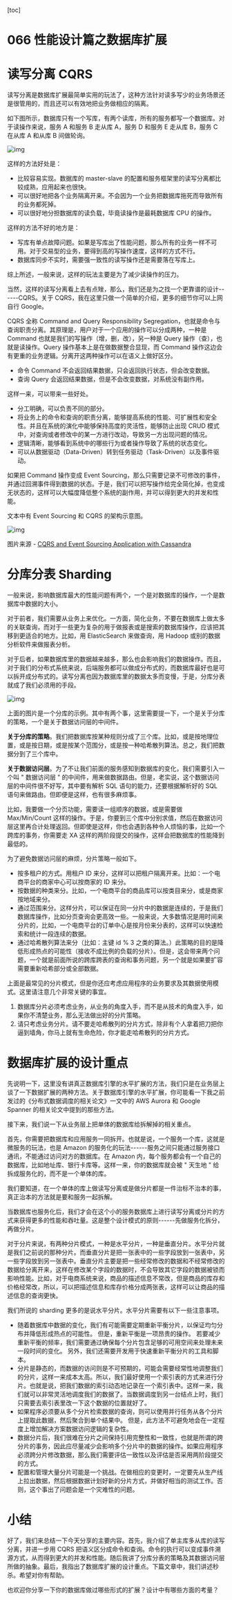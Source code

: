 [toc]
# 066 性能设计篇之数据库扩展

# 读写分离 CQRS

读写分离是数据库扩展最简单实用的玩法了，这种方法针对读多写少的业务场景还是很管用的，而且还可以有效地把业务做相应的隔离。

如下图所示，数据库只有一个写库，有两个读库，所有的服务都写一个数据库。对于读操作来说，服务 A 和服务 B 走从库 A，服务 D 和服务 E 走从库 B，服务 C 在从库 A 和从库 B 间做轮询。

![img](assets/77892f8385a4fa21e97ca41075780b71.png)

这样的方法好处是：

* 比较容易实现。数据库的 master-slave 的配置和服务框架里的读写分离都比较成熟，应用起来也很快。
* 可以很好地把各个业务隔离开来。不会因为一个业务把数据库拖死而导致所有的业务都死掉。
* 可以很好地分担数据库的读负载，毕竟读操作是最耗数据库 CPU 的操作。

这样的方法不好的地方是：

* 写库有单点故障问题。如果是写库出了性能问题，那么所有的业务一样不可用。对于交易型的业务，要得到高的写操作速度，这样的方式不行。
* 数据库同步不实时，需要强一致性的读写操作还是需要落在写库上。

综上所述，一般来说，这样的玩法主要是为了减少读操作的压力。

当然，这样的读写分离看上去有点矬，那么，我们还是为之找一个更靠谱的设计------CQRS。关于 CQRS，我在这里只做一个简单的介绍，更多的细节你可以上网自行 Google。

CQRS 全称 Command and Query Responsibility Segregation，也就是命令与查询职责分离。其原理是，用户对于一个应用的操作可以分成两种，一种是 Command 也就是我们的写操作（增，删，改），另一种是 Query 操作（查），也就是读操作。Query 操作基本上是在做数据整合显现，而 Command 操作这边会有更重的业务逻辑。分离开这两种操作可以在语义上做好区分。

* 命令 Command 不会返回结果数据，只会返回执行状态，但会改变数据。
* 查询 Query 会返回结果数据，但是不会改变数据，对系统没有副作用。

这样一来，可以带来一些好处。

* 分工明确，可以负责不同的部分。
* 将业务上的命令和查询的职责分离，能够提高系统的性能、可扩展性和安全性。并且在系统的演化中能够保持高度的灵活性，能够防止出现 CRUD 模式中，对查询或者修改中的某一方进行改动，导致另一方出现问题的情况。
* 逻辑清晰，能够看到系统中的哪些行为或者操作导致了系统的状态变化。
* 可以从数据驱动（Data-Driven）转到任务驱动（Task-Driven）以及事件驱动。

如果把 Command 操作变成 Event Sourcing，那么只需要记录不可修改的事件，并通过回溯事件得到数据的状态。于是，我们可以把写操作给完全简化掉，也变成无状态的，这样可以大幅度降低整个系统的副作用，并可以得到更大的并发和性能。

文本中有 Event Sourcing 和 CQRS 的架构示意图。

![img](assets/ceeb536d0fa15afa4f5fde0b2cbe7787.png)

图片来源 - [CQRS and Event Sourcing Application with Cassandra](https://www.slideshare.net/planetcassandra/codecentric-ag-cqrs-and-event-sourcing-applications-with-cassandra)

# 分库分表 Sharding

一般来说，影响数据库最大的性能问题有两个，一个是对数据库的操作，一个是数据库中数据的大小。

对于前者，我们需要从业务上来优化。一方面，简化业务，不要在数据库上做太多的关联查询，而对于一些更为复杂的用于做报表或是搜索的数据库操作，应该把其移到更适合的地方。比如，用 ElasticSearch 来做查询，用 Hadoop 或别的数据分析软件来做报表分析。

对于后者，如果数据库里的数据越来越多，那么也会影响我们的数据操作。而且，对于我们的分布式系统来说，后端服务都可以做成分布式的，而数据库最好也是可以拆开成分布式的。读写分离也因为数据库里的数据太多而变慢，于是，分库分表就成了我们必须用的手段。

![img](assets/8ab721d3d6512a7f607fe393f6550f64.png)

上面的图片是一个分库的示例。其中有两个事，这里需要提一下，一个是关于分库的策略，一个是关于数据访问层的中间件。

**关于分库的策略**。我们把数据库按某种规则分成了三个库。比如，或是按地理位置，或是按日期，或是按某个范围分，或是按一种哈希散列算法。总之，我们把数据分到了三个库中。

**关于数据访问层**。为了不让我们前面的服务感知到数据库的变化，我们需要引入一个叫 " 数据访问层 " 的中间件，用来做数据路由。但是，老实说，这个数据访问层的中间件很不好写，其中要有解析 SQL 语句的能力，还要根据解析好的 SQL 语句来做路由。但即便是这样，也有很多麻烦事。

比如，我要做一个分页功能，需要读一组顺序的数据，或是需要做 Max/Min/Count 这样的操作。于是，你要到三个库中分别求值，然后在数据访问层这里再合计处理返回。但即使是这样，你也会遇到各种令人烦恼的事，比如一个跨库的事务，你需要走 XA 这样的两阶段提交的操作，这样会把数据库的性能降到最低的。

为了避免数据访问层的麻烦，分片策略一般如下。

* 按多租户的方式。用租户 ID 来分，这样可以把租户隔离开来。比如：一个电商平台的商家中心可以按商家的 ID 来分。
* 按数据的种类来分。比如，一个电商平台的商品库可以按类目来分，或是商家按地域来分。
* 通过范围来分。这样分片，可以保证在同一分片中的数据是连续的，于是我们数据库操作，比如分页查询会更高效一些。一般来说，大多数情况是用时间来分片的，比如，一个电商平台的订单中心是按月份来分表的，这样可以快速检索和统计一段连续的数据。
* 通过哈希散列算法来分（比如：主键 id % 3 之类的算法。）此策略的目的是降低形成热点的可能性（接收不成比例的负载的分片）。但是，这会带来两个问题，一个就是前面所说的跨库跨表的查询和事务问题，另一个就是如果要扩容需要重新哈希部分或全部数据。

上面是最常见的分片模式，但是你还应考虑应用程序的业务要求及其数据使用模式。这里请注意几个非常关键的事宜。

1. 数据库分片必须考虑业务，从业务的角度入手，而不是从技术的角度入手，如果你不清楚业务，那么无法做出好的分片策略。
2. 请只考虑业务分片。请不要走哈希散列的分片方式，除非有个人拿着把刀把你逼到墙角，你马上就有生命危险，你才能走哈希散列的分片方式。

# 数据库扩展的设计重点

先说明一下，这里没有讲真正数据库引擎的水平扩展的方法，我们只是在业务层上谈了一下数据扩展的两种方法。关于数据库引擎的水平扩展，你可能看一下我之前发过的《分布式数据调度的相关论文》一文中的 AWS Aurora 和 Google Spanner 的相关论文中提到的那些方法。

接下来，我们说一下从业务层上把单体的数据库给拆解掉的相关重点。

首先，你需要把数据库和应用服务一同拆开。也就是说，一个服务一个库，这就是微服务的玩法，也是 Amazon 的服务化的玩法------服务之间只能通过服务接口通讯，不能通过访问对方的数据库。在 Amazon 内，每个服务都会有一个自己的数据库，比如地址库、银行卡库等。这样一来，你的数据库就会被 " 天生地 " 给拆成服务化的，而不是一个单体的库。

我们要知道，在一个单体的库上做读写分离或是做分片都是一件治标不治本的事，真正治本的方法就是要和服务一起拆解。

当数据库也服务化后，我们才会在这个小的服务数据库上进行读写分离或分片的方式来获得更多的性能和吞吐量。这是整个设计模式的原则------先做服务化拆分，再做分片。

对于分片来说，有两种分片模式，一种是水平分片，一种是垂直分片。水平分片就是我们之前说的那种分片。而垂直分片是把一张表中的一些字段放到一张表中，另一些字段放到另一张表中。垂直分片主要是把一些经常修改的数据和不经常修改的数据给分离开来，这样在修改某个字段的数据时，不会导致其它字段的数据被锁而影响性能。比如，对于电商系统来说，商品的描述信息不常改，但是商品的库存和价格经常改，所以，可以把描述信息和库存价格分成两张表，这样可以让商品的描述信息的查询更快。

我们所说的 sharding 更多的是说水平分片。水平分片需要有以下一些注意事项。

* 随着数据库中数据的变化，我们有可能需要定期重新平衡分片，以保证均匀分布并降低形成热点的可能性。 但是，重新平衡是一项昂贵的操作。 若要减少重新平衡的频率，我们需要通过确保每个分片包含足够的可用空间来处理未来一段时间的变化。 另外，我们还需要开发用于快速重新平衡分片的工具和脚本。
* 分片是静态的，而数据的访问则是不可预期的，可能会需要经常性地调整我们的分片，这样一来成本太高。所以，我们最好使用一个索引表的方式来进行分片。也就是说，把我们数据的索引动态地记录在一个索引表中。这样一来，我们就可以非常灵活地调度我们的数据了。当数据调度到另一台结点上时，我们只需要去索引表里改一下这个数据的位置就好了。
* 如果程序必须要从多个分片检索数据的查询，则可以使用并行任务从各个分片上提取此数据，然后聚合到单个结果中。 但是，此方法不可避免地会在一定程度上增加解决方案数据访问逻辑的复杂性。
* 数据分片后，我们很难在分片之间保持引用完整性和一致性，也就是所谓的跨分片的事务，因此应尽量减少会影响多个分片中的数据的操作。如果应用程序必须跨分片修改数据，那么我们需要评估一致性以及评估是否采用两阶段提交的方式。
* 配置和管理大量分片可能是一个挑战。在做相应的变更时，一定要先从生产线上拉出数据，然后根据数据计划好新的分片方式，并做好相当的测试工作。否则，这个事出了问题会是一个灾难性的问题。

# 小结

好了，我们来总结一下今天分享的主要内容。首先，我介绍了单主库多从库的读写分离，并进一步用 CQRS 把语义区分成命令和查询。命令的执行可以变成事件溯源方式，从而得到更大的并发和性能。随后我讲了分库分表的策略及其数据访问层所做的抽象。最后，我指出了数据库扩展的设计重点。下篇文章中，我们讲述秒杀。希望对你有帮助。

也欢迎你分享一下你的数据库做过哪些形式的扩展？设计中有哪些方面的考量？  
